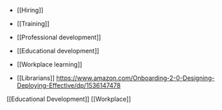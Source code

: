   - [[Hiring]]
  - [[Training]]
  - [[Professional development]]
  - [[Educational development]]
  - [[Workplace learning]]

  - [[Librarians]]
    https://www.amazon.com/Onboarding-2-0-Designing-Deploying-Effective/dp/1536147478

[[Educational Development]]
[[Workplace]]